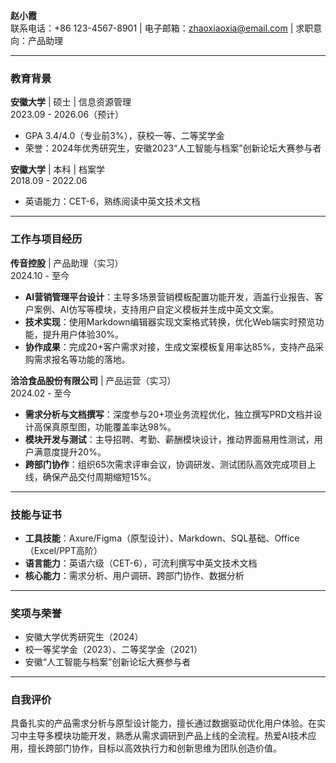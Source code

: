 **赵小霞**  
联系电话：+86 123-4567-8901 | 电子邮箱：zhaoxiaoxia@email.com | 求职意向：产品助理  

---

### **教育背景**  
**安徽大学** | 硕士 | 信息资源管理  
2023.09 - 2026.06（预计）  
- GPA 3.4/4.0（专业前3%），获校一等、二等奖学金  
- 荣誉：2024年优秀研究生，安徽2023“人工智能与档案”创新论坛大赛参与者  

**安徽大学** | 本科 | 档案学  
2018.09 - 2022.06  
- 英语能力：CET-6，熟练阅读中英文技术文档  

---

### **工作与项目经历**  
**传音控股** | 产品助理（实习）  
2024.10 - 至今  
- **AI营销管理平台设计**：主导多场景营销模板配置功能开发，涵盖行业报告、客户案例、AI仿写等模块，支持用户自定义模板并生成中英文文案。  
- **技术实现**：使用Markdown编辑器实现文案格式转换，优化Web端实时预览功能，提升用户体验30%。  
- **协作成果**：完成20+客户需求对接，生成文案模板复用率达85%，支持产品采购需求报名等功能的落地。  

**洽洽食品股份有限公司** | 产品运营（实习）  
2024.02 - 至今  
- **需求分析与文档撰写**：深度参与20+项业务流程优化，独立撰写PRD文档并设计高保真原型图，功能覆盖率达98%。  
- **模块开发与测试**：主导招聘、考勤、薪酬模块设计，推动界面易用性测试，用户满意度提升20%。  
- **跨部门协作**：组织65次需求评审会议，协调研发、测试团队高效完成项目上线，确保产品交付周期缩短15%。  

---

### **技能与证书**  
- **工具技能**：Axure/Figma（原型设计）、Markdown、SQL基础、Office（Excel/PPT高阶）  
- **语言能力**：英语六级（CET-6），可流利撰写中英文技术文档  
- **核心能力**：需求分析、用户调研、跨部门协作、数据分析  

---

### **奖项与荣誉**  
- 安徽大学优秀研究生（2024）  
- 校一等奖学金（2023）、二等奖学金（2021）  
- 安徽“人工智能与档案”创新论坛大赛参与者  

---

### **自我评价**  
具备扎实的产品需求分析与原型设计能力，擅长通过数据驱动优化用户体验。在实习中主导多模块功能开发，熟悉从需求调研到产品上线的全流程。热爱AI技术应用，擅长跨部门协作，目标以高效执行力和创新思维为团队创造价值。  

